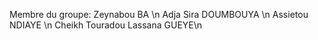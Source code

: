 Membre du groupe: Zeynabou BA \n Adja  Sira DOUMBOUYA \n Assietou NDIAYE \n Cheikh Touradou Lassana GUEYE\n

